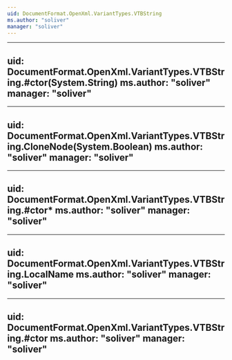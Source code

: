 ```yaml
---
uid: DocumentFormat.OpenXml.VariantTypes.VTBString
ms.author: "soliver"
manager: "soliver"
---
```


---
uid: DocumentFormat.OpenXml.VariantTypes.VTBString.#ctor(System.String)
ms.author: "soliver"
manager: "soliver"
---

---
uid: DocumentFormat.OpenXml.VariantTypes.VTBString.CloneNode(System.Boolean)
ms.author: "soliver"
manager: "soliver"
---

---
uid: DocumentFormat.OpenXml.VariantTypes.VTBString.#ctor*
ms.author: "soliver"
manager: "soliver"
---

---
uid: DocumentFormat.OpenXml.VariantTypes.VTBString.LocalName
ms.author: "soliver"
manager: "soliver"
---

---
uid: DocumentFormat.OpenXml.VariantTypes.VTBString.#ctor
ms.author: "soliver"
manager: "soliver"
---
